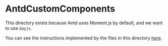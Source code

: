 # AntdCustomComponents

This directory exists because Antd uses Moment.js by default, and we want to use `dayjs`.

You can see the instructions implemented by the files in this directory [here](https://ant.design/docs/react/replace-moment).
